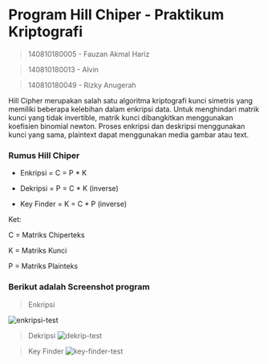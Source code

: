 # Program Hill Chiper - Praktikum Kriptografi

> 140810180005 - Fauzan Akmal Hariz

> 140810180013 - Alvin

> 140810180049 - Rizky Anugerah



Hill Cipher merupakan salah satu algoritma kriptografi kunci simetris yang memiliki beberapa kelebihan dalam enkripsi data. Untuk menghindari matrik kunci yang tidak invertible, matrik kunci dibangkitkan menggunakan koefisien binomial newton.  Proses enkripsi dan deskripsi menggunakan kunci yang sama, plaintext dapat menggunakan media gambar atau text.

### Rumus Hill Chiper
-  Enkripsi = 
C = P * K

-  Dekripsi = 
P = C * K (inverse)

- Key Finder = 
K = C * P (inverse)

Ket:

 C = Matriks Chiperteks

 K = Matriks Kunci

 P = Matriks Plainteks

### Berikut adalah Screenshot program

> Enkripsi

![enkripsi-test](https://user-images.githubusercontent.com/47733168/94448509-2c6dfe80-01d5-11eb-8332-2759543b128a.jpg)

> Dekripsi
![dekrip-test](https://user-images.githubusercontent.com/47733168/94448500-2a0ba480-01d5-11eb-9b01-a57a291071a1.jpg)

> Key Finder
![key-finder-test](https://user-images.githubusercontent.com/47733168/94448494-27a94a80-01d5-11eb-82fc-6520db27c703.jpg)



